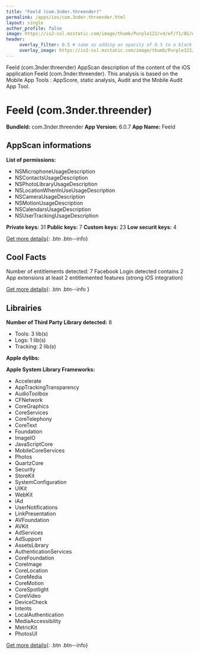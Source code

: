 ```yaml
---
title: "Feeld (com.3nder.threender)"
permalink: /apps/ios/com.3nder.threender.html
layout: single
author_profile: false
image: https://is2-ssl.mzstatic.com/image/thumb/Purple122/v4/ef/f1/85/eff18502-8095-3ac8-8ae3-fcb551d1f538/AppStore-AppIcon-1x_U007emarketing-0-7-0-85-220.png/512x512bb.jpg
header: 
     overlay_filter: 0.5 # same as adding an opacity of 0.5 to a black background
     overlay_image: https://is2-ssl.mzstatic.com/image/thumb/Purple122/v4/ef/f1/85/eff18502-8095-3ac8-8ae3-fcb551d1f538/AppStore-AppIcon-1x_U007emarketing-0-7-0-85-220.png/512x512bb.jpg
---
```

Feeld (com.3nder.threender) AppScan description of the content of the iOS application Feeld (com.3nder.threender). This analysis is based on the Mobile App Tools : AppScore, static analysis, Audit and the Mobile Audit App Tool.

# Feeld (com.3nder.threender)

**BundleId:** com.3nder.threender
**App Version:** 6.0.7
**App Name:** Feeld


## AppScan informations 

**List of permissions:** 
- NSMicrophoneUsageDescription
- NSContactsUsageDescription
- NSPhotoLibraryUsageDescription
- NSLocationWhenInUseUsageDescription
- NSCameraUsageDescription
- NSMotionUsageDescription
- NSCalendarsUsageDescription
- NSUserTrackingUsageDescription
  
  
**Private keys:** 31
**Public keys:** 7
**Custom keys:** 23
**Low securit keys:** 4
  
[Get more details](/pricing.html){: .btn .btn--info}

## Cool Facts

Number of entitlements detected: 7
Facebook Login detected
contains 2 App extensions
at least 2 entitlemented features (strong iOS integration)
  
[Get more details](/pricing.html){: .btn .btn--info }

## Librairies 
**Number of Third Party Library detected:** 8
- Tools: 3 lib(s)
- Logs: 1 lib(s)
- Tracking: 2 lib(s)


**Apple dylibs:**


**Apple System Library Frameworks:**
- Accelerate
- AppTrackingTransparency
- AudioToolbox
- CFNetwork
- CoreGraphics
- CoreServices
- CoreTelephony
- CoreText
- Foundation
- ImageIO
- JavaScriptCore
- MobileCoreServices
- Photos
- QuartzCore
- Security
- StoreKit
- SystemConfiguration
- UIKit
- WebKit
- iAd
- UserNotifications
- LinkPresentation
- AVFoundation
- AVKit
- AdServices
- AdSupport
- AssetsLibrary
- AuthenticationServices
- CoreFoundation
- CoreImage
- CoreLocation
- CoreMedia
- CoreMotion
- CoreSpotlight
- CoreVideo
- DeviceCheck
- Intents
- LocalAuthentication
- MediaAccessibility
- MetricKit
- PhotosUI


  
[Get more details](/pricing.html){: .btn .btn--info}

